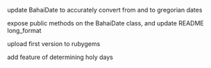 update BahaiDate to accurately convert from and to gregorian dates 

expose public methods on the BahaiDate class, and update README
  long_format

upload first version to rubygems

add feature of determining holy days
